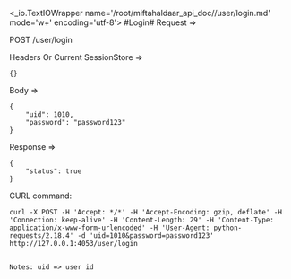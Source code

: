 <_io.TextIOWrapper name='/root/miftahaldaar_api_doc//user/login.md' mode='w+' encoding='utf-8'>
#Login# Request =>

POST /user/login

Headers Or Current SessionStore =>
```
{}
```
Body => 
```
{
    "uid": 1010,
    "password": "password123"
}
```
Response => 
```
{
    "status": true
}
```

CURL command:
```
curl -X POST -H 'Accept: */*' -H 'Accept-Encoding: gzip, deflate' -H 'Connection: keep-alive' -H 'Content-Length: 29' -H 'Content-Type: application/x-www-form-urlencoded' -H 'User-Agent: python-requests/2.18.4' -d 'uid=1010&password=password123' http://127.0.0.1:4053/user/login
```
```

Notes: uid => user id 

```
